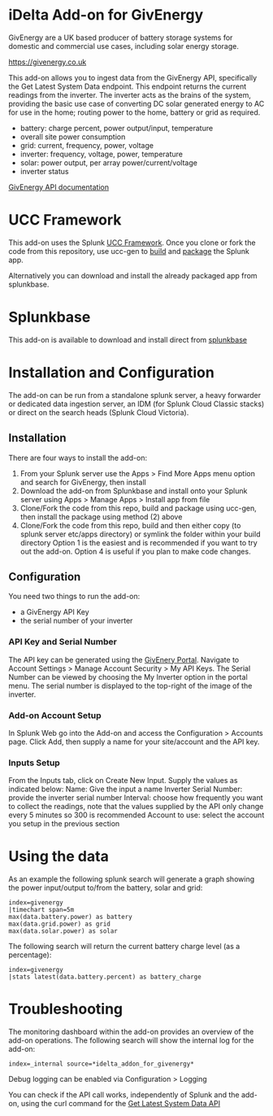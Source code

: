 # iDelta Add-on for GivEnergy

GivEnergy are a UK based producer of battery storage systems for domestic and commercial use cases, including solar energy storage.

https://givenergy.co.uk

This add-on allows you to ingest data from the GivEnergy API, specifically the Get Latest System Data endpoint.  This endpoint returns the current readings from the inverter.  The inverter acts as the brains of the system, providing the basic use case of converting DC solar generated energy to AC for use in the home; routing power to the home, battery or grid as required.

* battery: charge percent, power output/input, temperature
* overall site power consumption
* grid: current, frequency, power, voltage
* inverter: frequency, voltage, power, temperature
* solar: power output, per array power/current/voltage
* inverter status

[GivEnergy API documentation](https://givenergy.cloud/docs/api/v1#inverter-data-GETinverter--inverter_serial_number--system-data-latest)

# UCC Framework
This add-on uses the Splunk [UCC Framework](https://splunk.github.io/addonfactory-ucc-generator/).  Once you clone or fork the code from this repository, use ucc-gen to [build](https://splunk.github.io/addonfactory-ucc-generator/quickstart/#ucc-gen-build) and [package](https://splunk.github.io/addonfactory-ucc-generator/quickstart/#ucc-gen-package) the Splunk app.  

Alternatively you can download and install the already packaged app from splunkbase. 

# Splunkbase
This add-on is available to download and install direct from [splunkbase](https://splunkbase.splunk.com/app/7480)

# Installation and Configuration
The add-on can be run from a standalone splunk server, a heavy forwarder or dedicated data ingestion server, an IDM (for Splunk Cloud Classic stacks) or direct on the search heads (Splunk Cloud Victoria).
## Installation
There are four ways to install the add-on:
1. From your Splunk server use the Apps > Find More Apps menu option and search for GivEnergy, then install
2. Download the add-on from Splunkbase and install onto your Splunk server using Apps > Manage Apps > Install app from file
3. Clone/Fork the code from this repo, build and package using ucc-gen, then install the package using method (2) above
4. Clone/Fork the code from this repo, build and then either copy (to splunk server etc/apps directory) or symlink the folder within your build directory
Option 1 is the easiest and is recommended if you want to try out the add-on.  Option 4 is useful if you plan to make code changes.
## Configuration
You need two things to run the add-on:
* a GivEnergy API Key
* the serial number of your inverter
### API Key and Serial Number
The API key can be generated using the [GivEnery Portal](https://givenergy.cloud).  Navigate to Account Settings > Manage Account Security > My API Keys.
The Serial Number can be viewed by choosing the My Inverter option in the portal menu.  The serial number is displayed to the top-right of the image of the inverter.  
### Add-on Account Setup
In Splunk Web go into the Add-on and access the Configuration > Accounts page.  Click Add, then supply a name for your site/account and the API key.
### Inputs Setup
From the Inputs tab, click on Create New Input.  Supply the values as indicated below:
Name: Give the input a name
Inverter Serial Number: provide the inverter serial number
Interval: choose how frequently you want to collect the readings, note that the values supplied by the API only change every 5 minutes so 300 is recommended
Account to use: select the account you setup in the previous section
# Using the data
As an example the following splunk search will generate a graph showing the power input/output to/from the battery, solar and grid:
```
index=givenergy
|timechart span=5m 
max(data.battery.power) as battery 
max(data.grid.power) as grid 
max(data.solar.power) as solar
```
The following search will return the current battery charge level (as a percentage):
```
index=givenergy
|stats latest(data.battery.percent) as battery_charge
```
# Troubleshooting
The monitoring dashboard within the add-on provides an overview of the add-on operations.
The following search will show the internal log for the add-on:
```
index=_internal source=*idelta_addon_for_givenergy*
```
Debug logging can be enabled via Configuration > Logging

You can check if the API call works, independently of Splunk and the add-on, using the curl command for the [Get Latest System Data API](https://givenergy.cloud/docs/api/v1#inverter-data-GETinverter--inverter_serial_number--system-data-latest)
